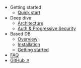 - Getting started
  - [Quick start](/quick-start)
- Deep dive
  - [Architecture](/architecture)
  - [Auth & Progressive Security](/auth-security)
- Based DB
  - [Overview](/db/)
  - [Installation](/db/install)
  - [Getting started](/db/getting-started)
- [FAQ](/faq)
- [GitHub ↗](https://github.com/atelier-saulx/based)

